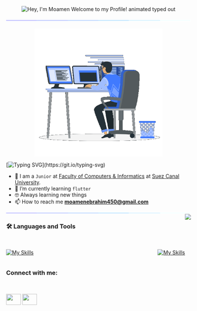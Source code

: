 <div style="display: flex; flex-direction: column; align-items: center;">
    <img src="https://readme-typing-svg.demolab.com?font=Operator+Mono&size=37&duration=2800&pause=2000&color=blue&center=true&vCenter=true&width=940&height=50&lines=Hey%2C+I'm+Moamen+Welcome+to+my+Profile!+" alt="Hey, I'm Moamen Welcome to my Profile! animated typed out">
    <img src="assests/borderseperator.gif" style="display: block; margin-top: 20px; margin-bottom: 20px;">
    <img align="right" src="https://github.com/GergesHany/GergesHany/blob/main/Right_Side.gif" width="350px">
</div>

[![Typing SVG](https://readme-typing-svg.herokuapp.com?vCenter=true&width=500&size=30&lines=Flutter+Developer.;)](https://git.io/typing-svg)

- :school: I am a `Junior` at [Faculty of Computers & Informatics](http://suez.edu.eg/ar/%d9%83%d9%84%d9%8a%d8%a9-%d8%a7%d9%84%d8%ad%d8%a7%d8%b3%d8%a8%d8%a7%d8%aa-%d9%88%d8%a7%d9%84%d9%85%d8%b9%d9%84%d9%88%d9%85%d8%a7%d8%aa/) at [Suez Canal University](http://suez.edu.eg/ar/).
- 🌱 I’m currently learning `flutter`
- 🤓 Always learning new things
- 📫 How to reach me **moamenebrahim450@gmail.com**

<img src="assests/borderseperator.gif" style="display: block;">
<img height="200em" src="https://github-readme-stats.vercel.app/api/top-langs/?username=Momen-Ebrahim&layout=compact&langs_count=8&theme=dark" align="right">

### 🛠 Languages and Tools
<br />

<div style="display: flex; justify-content: space-between;">
    
  [![My Skills](https://skillicons.dev/icons?i=flutter,dart,firebase,git,github&perline=15&theme=dark)](https://skillicons.dev#gh-dark-mode-only)
   
   
   [![My Skills](https://skillicons.dev/icons?i=flutter,dart,firebase,git,github&perline=15&theme=light)](https://skillicons.dev#gh-light-mode-only)
    
</div>

<h3 align="left">Connect with me:</h3>
<br />
<p align="left">
    <a href="https://www.linkedin.com/in/moamen-ebrahim" target="_blank"><img align="center" src="https://raw.githubusercontent.com/rahuldkjain/github-profile-readme-generator/master/src/images/icons/Social/linked-in-alt.svg" alt="" height="30" width="40" /></a>
    <a href="https://www.facebook.com/moamen.ebrahim.0" target="_blank"><img align="center" src="https://raw.githubusercontent.com/rahuldkjain/github-profile-readme-generator/master/src/images/icons/Social/facebook.svg" alt="" height="30" width="40" /></a>
</p>

<br>
